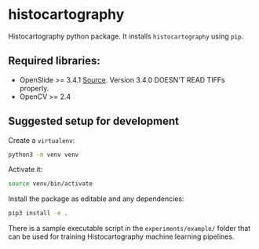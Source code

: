 # histocartography

Histocartography python package. It installs `histocartography` using `pip`.

## Required libraries:
- OpenSlide >= 3.4.1 [Source](https://github.com/openslide/openslide/releases/download/v3.4.1/openslide-3.4.1.tar.gz). Version 3.4.0 DOESN'T READ TIFFs properly.
- OpenCV >= 2.4

## Suggested setup for development

Create a `virtualenv`:

```sh
python3 -m venv venv
```

Activate it:

```sh
source venv/bin/activate
```

Install the package as editable and any dependencies:

```sh
pip3 install -e .
```


There is a sample executable script in the `experiments/example/` folder that can be used 
for training Histocartography machine learning pipelines.
